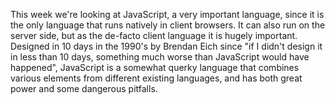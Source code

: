 This week we're looking at JavaScript, a very important language, since it is the only language that runs natively in client browsers. It can also run on the server side, but as the de-facto client language it is hugely important. Designed in 10 days in the 1990's by Brendan Eich since "if I didn't design it in less than 10 days, something much worse than JavaScript would have happened", JavaScript is a somewhat querky language that combines various elements from different existing languages, and has both great power and some dangerous pitfalls.


